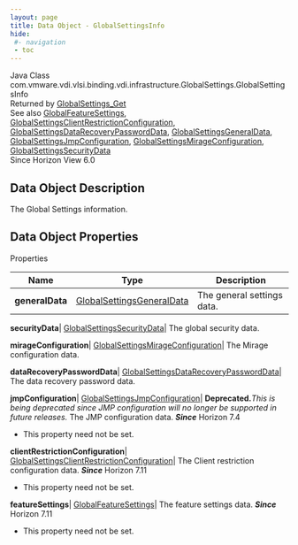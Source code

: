 ```yaml
---
layout: page
title: Data Object - GlobalSettingsInfo
hide:
 #- navigation
 - toc
---
```






Java Class
    com.vmware.vdi.vlsi.binding.vdi.infrastructure.GlobalSettings.GlobalSettingsInfo  
Returned by
     [GlobalSettings_Get](vdi.infrastructure.GlobalSettings.md#get)  
See also
     [GlobalFeatureSettings](vdi.infrastructure.GlobalSettings.FeatureSettings.md), [GlobalSettingsClientRestrictionConfiguration](vdi.infrastructure.GlobalSettings.ClientRestrictionConfiguration.md), [GlobalSettingsDataRecoveryPasswordData](vdi.infrastructure.GlobalSettings.DataRecoveryPasswordData.md), [GlobalSettingsGeneralData](vdi.infrastructure.GlobalSettings.GeneralData.md), [GlobalSettingsJmpConfiguration](vdi.infrastructure.GlobalSettings.JmpConfiguration.md), [GlobalSettingsMirageConfiguration](vdi.infrastructure.GlobalSettings.MirageConfiguration.md), [GlobalSettingsSecurityData](vdi.infrastructure.GlobalSettings.SecurityData.md)  
Since 
    Horizon View 6.0

## Data Object Description 

The Global Settings information. 

## Data Object Properties

Properties

Name |  Type |  Description   
---|---|---  
**generalData**| [GlobalSettingsGeneralData](vdi.infrastructure.GlobalSettings.GeneralData.md)|  The general settings data.   
  
**securityData**| [GlobalSettingsSecurityData](vdi.infrastructure.GlobalSettings.SecurityData.md)|  The global security data.   
  
**mirageConfiguration**| [GlobalSettingsMirageConfiguration](vdi.infrastructure.GlobalSettings.MirageConfiguration.md)|  The Mirage configuration data.   
  
**dataRecoveryPasswordData**| [GlobalSettingsDataRecoveryPasswordData](vdi.infrastructure.GlobalSettings.DataRecoveryPasswordData.md)|  The data recovery password data.   
  
**jmpConfiguration**| [GlobalSettingsJmpConfiguration](vdi.infrastructure.GlobalSettings.JmpConfiguration.md)| **Deprecated.**_This is being deprecated since JMP configuration will no longer be supported in future releases._ The JMP configuration data.  **_Since_** Horizon 7.4  


* This property need not be set.

  
**clientRestrictionConfiguration**| [GlobalSettingsClientRestrictionConfiguration](vdi.infrastructure.GlobalSettings.ClientRestrictionConfiguration.md)|  The Client restriction configuration data.  **_Since_** Horizon 7.11  


* This property need not be set.

  
**featureSettings**| [GlobalFeatureSettings](vdi.infrastructure.GlobalSettings.FeatureSettings.md)|  The feature settings data.  **_Since_** Horizon 7.11  


* This property need not be set.

  
  
  
  
  
  

